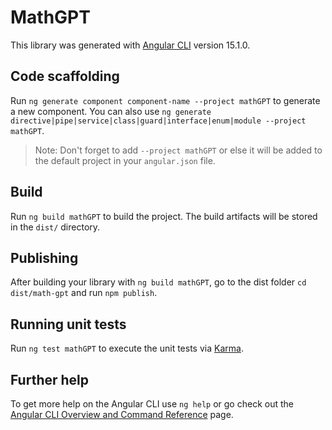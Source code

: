 # MathGPT

This library was generated with [Angular CLI](https://github.com/angular/angular-cli) version 15.1.0.

## Code scaffolding

Run `ng generate component component-name --project mathGPT` to generate a new component. You can also use `ng generate directive|pipe|service|class|guard|interface|enum|module --project mathGPT`.
> Note: Don't forget to add `--project mathGPT` or else it will be added to the default project in your `angular.json` file. 

## Build

Run `ng build mathGPT` to build the project. The build artifacts will be stored in the `dist/` directory.

## Publishing

After building your library with `ng build mathGPT`, go to the dist folder `cd dist/math-gpt` and run `npm publish`.

## Running unit tests

Run `ng test mathGPT` to execute the unit tests via [Karma](https://karma-runner.github.io).

## Further help

To get more help on the Angular CLI use `ng help` or go check out the [Angular CLI Overview and Command Reference](https://angular.io/cli) page.
